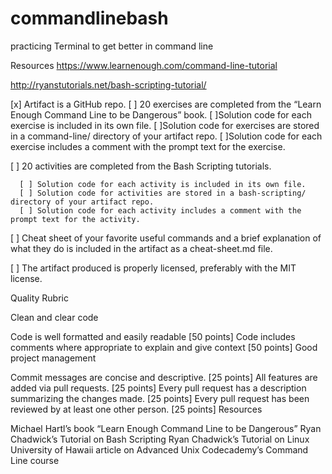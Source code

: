 # commandlinebash
practicing Terminal to get better in command line


Resources
https://www.learnenough.com/command-line-tutorial

http://ryanstutorials.net/bash-scripting-tutorial/


[x] Artifact is a GitHub repo.
[ ] 20 exercises are completed from the “Learn Enough Command Line to be Dangerous” book.
    [ ]Solution code for each exercise is included in its own file.
    [ ]Solution code for exercises are stored in a command-line/ directory of your artifact repo.
    [ ]Solution code for each exercise includes a comment with the prompt text for the exercise.


[ ] 20 activities are completed from the Bash Scripting tutorials.

      [ ] Solution code for each activity is included in its own file.
      [ ] Solution code for activities are stored in a bash-scripting/ directory of your artifact repo.
      [ ] Solution code for each activity includes a comment with the prompt text for the activity.

[ ] Cheat sheet of your favorite useful commands and a brief explanation of what they do is included in the artifact as a cheat-sheet.md file.

[ ] The artifact produced is properly licensed, preferably with the MIT license.    




Quality Rubric

Clean and clear code

Code is well formatted and easily readable [50 points]
Code includes comments where appropriate to explain and give context [50 points]
Good project management

Commit messages are concise and descriptive. [25 points]
All features are added via pull requests. [25 points]
Every pull request has a description summarizing the changes made. [25 points]
Every pull request has been reviewed by at least one other person. [25 points]
Resources

Michael Hartl’s book “Learn Enough Command Line to be Dangerous”
Ryan Chadwick’s Tutorial on Bash Scripting
Ryan Chadwick’s Tutorial on Linux
University of Hawaii article on Advanced Unix
Codecademy’s Command Line course
